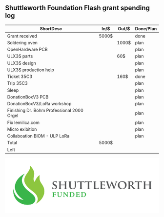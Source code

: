 ## Shuttleworth Foundation Flash grant spending log

| ShortDesc | In/$ | Out/$ | Done/Plan |
| ------------- | ------------- | ------------- | ------------- |
| Grant received | 5000$ | | done |
| Soldering oven | | 1000$ | plan |
| OpenHardware PCB | | | plan |
| ULX3S parts || 60$ | plan |
| ULX3S design ||| plan |
| ULX3S production help ||| plan |
| Ticket 35C3 || 160$ | done |
| Trip 35C3 ||| plan |
| Sleep ||| plan |
| DonationBoxV3 PCB ||| plan |
| DonationBoxV3/LoRa workshop ||| plan |
| Finishing Dr. Böhm Professional 2000 Orgel ||| plan |  
| Fix lemilica.com ||| plan |
| Micro exibition ||| plan |
| Collaboation BIOM - ULP LoRa ||| plan |
| Total |5000$|||
| Left ||||

![Logo](https://github.com/ShuttleworthFoundation/Logos/blob/master/Shuttleworth%20Funded/Shuttleworth%20Funded%20CMYK/Shuttleworth%20Funded.svg)
